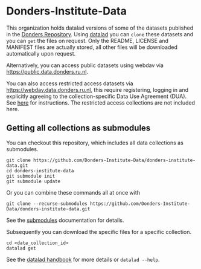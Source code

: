 # Donders-Institute-Data

This organization holds datalad versions of some of the datasets published in the [Donders Repository](https://data.donders.ru.nl). Using [datalad](https://www.datalad.org) you can `clone` these datasets and you can `get` the files on request. Only the README, LICENSE and MANIFEST files are actually stored, all other files will be downloaded automatically upon request. 

Alternatively, you can access public datasets using webdav via <https://public.data.donders.ru.nl>.

You can also access restricted access datasets via <https://webdav.data.donders.ru.nl>, this require registering, logging in and explicitly agreeing to the collection-specific Data Use Agreement (DUA). See [here](https://data.donders.ru.nl/doc/help/faq/access-shared-data.html) for instructions. The restricted access collections are not included here.

## Getting all collections as submodules

You can checkout this repository, which includes all data collections as submodules.

    git clone https://github.com/Donders-Institute-Data/donders-institute-data.git
    cd donders-institute-data
    git submodule init
    git submodule update

Or you can combine these commands all at once with

    git clone --recurse-submodules https://github.com/Donders-Institute-Data/donders-institute-data.git

See the [submodules](https://git-scm.com/book/en/v2/Git-Tools-Submodules) documentation for details.

Subsequently you can download the specific files for a specific collection.

    cd <data_collection_id>
    datalad get 

See the [datalad handbook](http://handbook.datalad.org/en/latest/) for more details or `datalad --help`.
